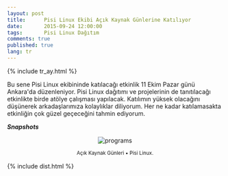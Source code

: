 ```yaml
---
layout: post
title:      Pisi Linux Ekibi Açık Kaynak Günlerine Katılıyor
date:       2015-09-24 12:00:00
tags:       Pisi Linux Dağıtım
comments: true
published: true
lang: tr
---
```


{% include tr_ay.html %}

Bu sene Pisi Linux ekibininde katılacağı etkinlik 11 Ekim Pazar günü Ankara'da düzenleniyor. Pisi Linux dağıtımı ve projelerinin de tanıtılacağı etkinlikte birde atölye çalışması yapılacak. Katılımın yüksek olacağını düşünerek arkadaşlarımıza kolaylıklar diliyorum. Her ne kadar katılamasakta etkinliğin çok güzel geçeceğini tahmin ediyorum.


***Snapshots***

<div class='pull-right alert alert-warning' style="margin: 15px; text-align: center;">
  <img src="{{ site.baseurl }}/images/snapshot5.png" alt="programs" class="resize" />
  <p><small>Açık Kaynak Günleri &bull; Pisi Linux.</small></p>
</div> 
  
<style>
img.resize {
  max-width:100%;
  max-height:100%;
}
</style> 


{% include dist.html %}
 
